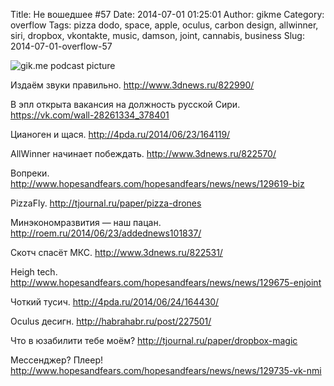 Title: Не вошедшее #57
Date: 2014-07-01 01:25:01
Author: gikme
Category: overflow
Tags: pizza dodo, space, apple, oculus, carbon design, allwinner, siri, dropbox, vkontakte, music, damson, joint, cannabis, business
Slug: 2014-07-01-overflow-57

![gik.me podcast picture](https://31.media.tumblr.com/475c76e0080c185216f9a22eeaf2bd2f/tumblr_inline_n7zuzrmsi71qafwv8.jpg)

Издаём звуки правильно.
<http://www.3dnews.ru/822990/>

В эпл открыта вакансия на должность русской Сири.
<https://vk.com/wall-28261334_378401>

Цианоген и щася.
<http://4pda.ru/2014/06/23/164119/>

AllWinner начинает побеждать.
<http://www.3dnews.ru/822570/>

Вопреки.
<http://www.hopesandfears.com/hopesandfears/news/news/129619-biz>

PizzaFly.
<http://tjournal.ru/paper/pizza-drones>

Минэкономразвития — наш пацан.
<http://roem.ru/2014/06/23/addednews101837/>

Скотч спасёт МКС.
<http://www.3dnews.ru/822531/>

Heigh tech.
<http://www.hopesandfears.com/hopesandfears/news/news/129675-enjoint>

Чоткий тусич.
<http://4pda.ru/2014/06/24/164430/>

Oculus десигн.
<http://habrahabr.ru/post/227501/>

Что в юзабилити тебе моём?
<http://tjournal.ru/paper/dropbox-magic>

Мессенджер? Плеер!
<http://www.hopesandfears.com/hopesandfears/news/news/129735-vk-nmi>

